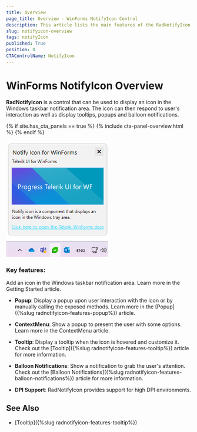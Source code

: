 ```yaml
---
title: Overview
page_title: Overview - WinForms NotifyIcon Control
description: This article lists the main features of the RadNotifyIcon control.
slug: notifyicon-overview
tags: notifyIcon
published: True
position: 0
CTAControlName: NotifyIcon
---
```


# WinForms NotifyIcon Overview

**RadNotifyIcon** is a control that can be used to display an icon in the Windows taskbar notification area. The icon can then respond to user's interaction as well as display tooltips, popups and balloon notifications.

{% if site.has_cta_panels == true %}
{% include cta-panel-overview.html %}
{% endif %}

![WinForms NotifyIcon Overview](images/notifyicon-overview.png)

### Key features:

Add an icon in the Windows taskbar notification area. Learn more in the Getting Started article.

* **Popup**: Display a popup upon user interaction with the icon or by manually calling the exposed methods. Learn more in the [Popup]({%slug radnotifyicon-features-popup%}) article.

* **ContextMenu**: Show a popup to present the user with some options. Learn more in the ContextMenu article.

* **Tooltip**: Display a tooltip when the icon is hovered and customize it. Check out the [Tooltip]({%slug radnotifyicon-features-tooltip%}) article for more information.

* **Balloon Notifications**: Show a notification to grab the user's attention. Check out the [Balloon Notifications]({%slug radnotifyicon-features-balloon-notifications%}) article for more information.

* **DPI Support**: RadNotifyIcon provides support for high DPI environments.

## See Also

* [Tooltip]({%slug radnotifyicon-features-tooltip%})

